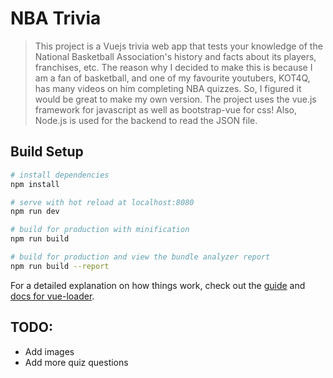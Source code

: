 # NBA Trivia

> This project is a Vuejs trivia web app that tests your knowledge of the 
National Basketball Association's history and facts about its players, franchises, etc. The reason why I decided to make this is because I am a fan of basketball, and one of my favourite youtubers, KOT4Q, has many videos on him completing NBA quizzes. So, I figured it would be great to make my own version. The project uses the vue.js framework for javascript as well as bootstrap-vue for css! Also, Node.js is used for the backend
to read the JSON file.

## Build Setup

``` bash
# install dependencies
npm install

# serve with hot reload at localhost:8080
npm run dev

# build for production with minification
npm run build

# build for production and view the bundle analyzer report
npm run build --report
```

For a detailed explanation on how things work, check out the [guide](http://vuejs-templates.github.io/webpack/) and [docs for vue-loader](http://vuejs.github.io/vue-loader).

## TODO:
* Add images
* Add more quiz questions